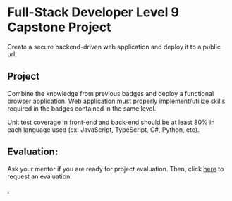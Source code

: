 # Full-Stack Developer Level 9 Capstone Project

Create a secure backend-driven web application and deploy it to a public url.

## Project

Combine the knowledge from previous badges and deploy a functional browser application. Web application must properly implement/utilize skills required in the badges contained in the same level.

Unit test coverage in front-end and back-end should be at least 80% in each language used (ex: JavaScript, TypeScript, C#, Python, etc). 

## Evaluation:

Ask your mentor if you are ready for project evaluation. Then, click [here](https://webdev.codex.academy/capstone9) to request an evaluation.

[.](level-9)